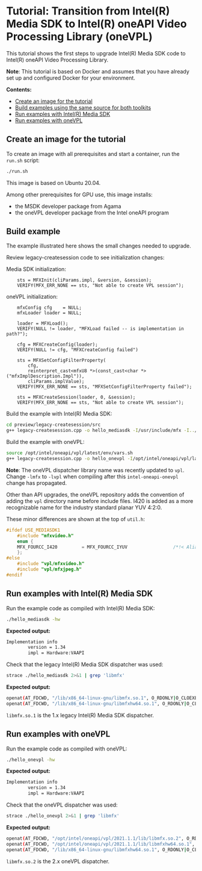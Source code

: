 # Tutorial: Transition from Intel(R) Media SDK to Intel(R) oneAPI Video Processing Library (oneVPL)

This tutorial shows the first steps to upgrade Intel(R) Media SDK code to Intel(R) oneAPI Video Processing Library.

**Note**: This tutorial is based on Docker and assumes that you have already set up and configured Docker for your environment.

**Contents:**
- [Create an image for the tutorial](#create-an-image-for-the-tutorial)
- [Build examples using the same source for both toolkits](#build-examples-using-the-same-source-for-both-toolkits)
- [Run examples with Intel(R) Media SDK](#run-examples-with-intelr-media-sdk)
- [Run examples with oneVPL](#run-examples-with-onevpl)

## Create an image for the tutorial
To create an image with all prerequisites and start a container, run the `run.sh` script:

```bash
./run.sh
```

This image is based on Ubuntu 20.04.

Among other prerequisites for GPU use, this image installs:
* the MSDK developer package from Agama
* the oneVPL developer package from the Intel oneAPI program

## Build example

The example illustrated here shows the small changes needed to upgrade.

Review legacy-createsession code to see initialization changes:

Media SDK initialization:
```
    sts = MFXInit(cliParams.impl, &version, &session);
    VERIFY(MFX_ERR_NONE == sts, "Not able to create VPL session");
```

oneVPL initialization:
```
    mfxConfig cfg    = NULL;
    mfxLoader loader = NULL;

    loader = MFXLoad();
    VERIFY(NULL != loader, "MFXLoad failed -- is implementation in path?");

    cfg = MFXCreateConfig(loader);
    VERIFY(NULL != cfg, "MFXCreateConfig failed")

    sts = MFXSetConfigFilterProperty(
        cfg,
        reinterpret_cast<mfxU8 *>(const_cast<char *>("mfxImplDescription.Impl")),
        cliParams.implValue);
    VERIFY(MFX_ERR_NONE == sts, "MFXSetConfigFilterProperty failed");

    sts = MFXCreateSession(loader, 0, &session);
    VERIFY(MFX_ERR_NONE == sts, "Not able to create VPL session");
``` 

Build the example with Intel(R) Media SDK:

```bash
cd preview/legacy-createsession/src
g++ legacy-createsession.cpp -o hello_mediasdk -I/usr/include/mfx -I../../../util -lmfx -lva -lva-drm -lpthread -DUSE_MEDIASDK1
```

Build the example with oneVPL:

```bash
source /opt/intel/oneapi/vpl/latest/env/vars.sh
g++ legacy-createsession.cpp -o hello_onevpl -I/opt/intel/oneapi/vpl/latest/include/vpl -I../../../util -lmfx -lva -lva-drm -lpthread
```

**Note**: The oneVPL dispatcher library name was recently updated to `vpl`. Change `-lmfx` to `-lvpl` when compiling
after this `intel-oneapi-onevpl` change has propagated.

Other than API upgrades, the oneVPL repository adds the convention of adding the `vpl` directory name before include files.
I420 is added as a more recognizable name for the industry standard planar YUV 4:2:0.

These minor differences are shown at the top of `util.h`:

```c++
#ifdef USE_MEDIASDK1
    #include "mfxvideo.h"
    enum {
    MFX_FOURCC_I420         = MFX_FOURCC_IYUV                 /*!< Alias for the IYUV color format. */
    };
#else
    #include "vpl/mfxvideo.h"
    #include "vpl/mfxjpeg.h"
#endif
```

## Run examples with Intel(R) Media SDK

Run the example code as compiled with Intel(R) Media SDK:

```bash
./hello_mediasdk -hw
```

**Expected output:**

```bash
Implementation info
        version = 1.34
        impl = Hardware:VAAPI
```

Check that the legacy Intel(R) Media SDK dispatcher was used:

```bash
strace ./hello_mediasdk 2>&1 | grep 'libmfx'
```

**Expected output:**

```bash
openat(AT_FDCWD, "/lib/x86_64-linux-gnu/libmfx.so.1", O_RDONLY|O_CLOEXEC) = 3
openat(AT_FDCWD, "/lib/x86_64-linux-gnu/libmfxhw64.so.1", O_RDONLY|O_CLOEXEC) = 3
```

`libmfx.so.1` is the 1.x legacy Intel(R) Media SDK dispatcher.


## Run examples with oneVPL

Run the example code as compiled with oneVPL:

```bash
./hello_onevpl -hw
```

**Expected output:**

```bash
Implementation info
        version = 1.34
        impl = Hardware:VAAPI
```

Check that the oneVPL dispatcher was used:

```bash
strace ./hello_onevpl 2>&1 | grep 'libmfx'
```

**Expected output:**

```bash
openat(AT_FDCWD, "/opt/intel/oneapi/vpl/2021.1.1/lib/libmfx.so.2", O_RDONLY|O_CLOEXEC) = 3
openat(AT_FDCWD, "/opt/intel/oneapi/vpl/2021.1.1/lib/libmfxhw64.so.1", O_RDONLY|O_CLOEXEC) = -1 ENOENT (No such file or directory)
openat(AT_FDCWD, "/lib/x86_64-linux-gnu/libmfxhw64.so.1", O_RDONLY|O_CLOEXEC) = 3
```

`libmfx.so.2` is the 2.x oneVPL dispatcher.
